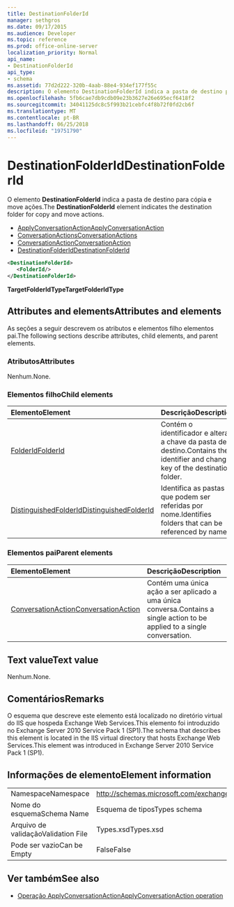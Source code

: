 ```yaml
---
title: DestinationFolderId
manager: sethgros
ms.date: 09/17/2015
ms.audience: Developer
ms.topic: reference
ms.prod: office-online-server
localization_priority: Normal
api_name:
- DestinationFolderId
api_type:
- schema
ms.assetid: 77d2d222-320b-4aab-88e4-934ef177f55c
description: O elemento DestinationFolderId indica a pasta de destino para cópia e move ações.
ms.openlocfilehash: 5fb6cae7db9cdb09e23b3627e26e695ecf6418f2
ms.sourcegitcommit: 34041125dc8c5f993b21cebfc4f8b72f0fd2cb6f
ms.translationtype: MT
ms.contentlocale: pt-BR
ms.lasthandoff: 06/25/2018
ms.locfileid: "19751790"
---
```

# <a name="destinationfolderid"></a><span data-ttu-id="1f833-103">DestinationFolderId</span><span class="sxs-lookup"><span data-stu-id="1f833-103">DestinationFolderId</span></span>

<span data-ttu-id="1f833-104">O elemento **DestinationFolderId** indica a pasta de destino para cópia e move ações.</span><span class="sxs-lookup"><span data-stu-id="1f833-104">The **DestinationFolderId** element indicates the destination folder for copy and move actions.</span></span> 
  
- [<span data-ttu-id="1f833-105">ApplyConversationAction</span><span class="sxs-lookup"><span data-stu-id="1f833-105">ApplyConversationAction</span></span>](applyconversationaction.md)  
- [<span data-ttu-id="1f833-106">ConversationActions</span><span class="sxs-lookup"><span data-stu-id="1f833-106">ConversationActions</span></span>](conversationactions.md) 
- [<span data-ttu-id="1f833-107">ConversationAction</span><span class="sxs-lookup"><span data-stu-id="1f833-107">ConversationAction</span></span>](conversationaction.md)  
- [<span data-ttu-id="1f833-108">DestinationFolderId</span><span class="sxs-lookup"><span data-stu-id="1f833-108">DestinationFolderId</span></span>](destinationfolderid.md)
  
```XML
<DestinationFolderId>
   <FolderId/>
</DestinationFolderId>
```

 <span data-ttu-id="1f833-109">**TargetFolderIdType**</span><span class="sxs-lookup"><span data-stu-id="1f833-109">**TargetFolderIdType**</span></span>
## <a name="attributes-and-elements"></a><span data-ttu-id="1f833-110">Attributes and elements</span><span class="sxs-lookup"><span data-stu-id="1f833-110">Attributes and elements</span></span>

<span data-ttu-id="1f833-111">As seções a seguir descrevem os atributos e elementos filho elementos pai.</span><span class="sxs-lookup"><span data-stu-id="1f833-111">The following sections describe attributes, child elements, and parent elements.</span></span>
  
### <a name="attributes"></a><span data-ttu-id="1f833-112">Atributos</span><span class="sxs-lookup"><span data-stu-id="1f833-112">Attributes</span></span>

<span data-ttu-id="1f833-113">Nenhum.</span><span class="sxs-lookup"><span data-stu-id="1f833-113">None.</span></span>
  
### <a name="child-elements"></a><span data-ttu-id="1f833-114">Elementos filho</span><span class="sxs-lookup"><span data-stu-id="1f833-114">Child elements</span></span>

|<span data-ttu-id="1f833-115">**Elemento**</span><span class="sxs-lookup"><span data-stu-id="1f833-115">**Element**</span></span>|<span data-ttu-id="1f833-116">**Descrição**</span><span class="sxs-lookup"><span data-stu-id="1f833-116">**Description**</span></span>|
|:-----|:-----|
|[<span data-ttu-id="1f833-117">FolderId</span><span class="sxs-lookup"><span data-stu-id="1f833-117">FolderId</span></span>](folderid.md) <br/> |<span data-ttu-id="1f833-118">Contém o identificador e alterar a chave da pasta de destino.</span><span class="sxs-lookup"><span data-stu-id="1f833-118">Contains the identifier and change key of the destination folder.</span></span>  <br/> |
|[<span data-ttu-id="1f833-119">DistinguishedFolderId</span><span class="sxs-lookup"><span data-stu-id="1f833-119">DistinguishedFolderId</span></span>](distinguishedfolderid.md) <br/> |<span data-ttu-id="1f833-120">Identifica as pastas que podem ser referidas por nome.</span><span class="sxs-lookup"><span data-stu-id="1f833-120">Identifies folders that can be referenced by name.</span></span>  <br/> |
   
### <a name="parent-elements"></a><span data-ttu-id="1f833-121">Elementos pai</span><span class="sxs-lookup"><span data-stu-id="1f833-121">Parent elements</span></span>

|<span data-ttu-id="1f833-122">**Elemento**</span><span class="sxs-lookup"><span data-stu-id="1f833-122">**Element**</span></span>|<span data-ttu-id="1f833-123">**Descrição**</span><span class="sxs-lookup"><span data-stu-id="1f833-123">**Description**</span></span>|
|:-----|:-----|
|[<span data-ttu-id="1f833-124">ConversationAction</span><span class="sxs-lookup"><span data-stu-id="1f833-124">ConversationAction</span></span>](conversationaction.md) <br/> |<span data-ttu-id="1f833-125">Contém uma única ação a ser aplicado a uma única conversa.</span><span class="sxs-lookup"><span data-stu-id="1f833-125">Contains a single action to be applied to a single conversation.</span></span>  <br/> |
   
## <a name="text-value"></a><span data-ttu-id="1f833-126">Text value</span><span class="sxs-lookup"><span data-stu-id="1f833-126">Text value</span></span>

<span data-ttu-id="1f833-127">Nenhum.</span><span class="sxs-lookup"><span data-stu-id="1f833-127">None.</span></span>
  
## <a name="remarks"></a><span data-ttu-id="1f833-128">Comentários</span><span class="sxs-lookup"><span data-stu-id="1f833-128">Remarks</span></span>

<span data-ttu-id="1f833-129">O esquema que descreve este elemento está localizado no diretório virtual do IIS que hospeda Exchange Web Services.This elemento foi introduzido no Exchange Server 2010 Service Pack 1 (SP1).</span><span class="sxs-lookup"><span data-stu-id="1f833-129">The schema that describes this element is located in the IIS virtual directory that hosts Exchange Web Services.This element was introduced in Exchange Server 2010 Service Pack 1 (SP1).</span></span>
  
## <a name="element-information"></a><span data-ttu-id="1f833-130">Informações de elemento</span><span class="sxs-lookup"><span data-stu-id="1f833-130">Element information</span></span>

|||
|:-----|:-----|
|<span data-ttu-id="1f833-131">Namespace</span><span class="sxs-lookup"><span data-stu-id="1f833-131">Namespace</span></span>  <br/> |http://schemas.microsoft.com/exchange/services/2006/types  <br/> |
|<span data-ttu-id="1f833-132">Nome do esquema</span><span class="sxs-lookup"><span data-stu-id="1f833-132">Schema Name</span></span>  <br/> |<span data-ttu-id="1f833-133">Esquema de tipos</span><span class="sxs-lookup"><span data-stu-id="1f833-133">Types schema</span></span>  <br/> |
|<span data-ttu-id="1f833-134">Arquivo de validação</span><span class="sxs-lookup"><span data-stu-id="1f833-134">Validation File</span></span>  <br/> |<span data-ttu-id="1f833-135">Types.xsd</span><span class="sxs-lookup"><span data-stu-id="1f833-135">Types.xsd</span></span>  <br/> |
|<span data-ttu-id="1f833-136">Pode ser vazio</span><span class="sxs-lookup"><span data-stu-id="1f833-136">Can be Empty</span></span>  <br/> |<span data-ttu-id="1f833-137">False</span><span class="sxs-lookup"><span data-stu-id="1f833-137">False</span></span>  <br/> |
   
## <a name="see-also"></a><span data-ttu-id="1f833-138">Ver também</span><span class="sxs-lookup"><span data-stu-id="1f833-138">See also</span></span>

- [<span data-ttu-id="1f833-139">Operação ApplyConversationAction</span><span class="sxs-lookup"><span data-stu-id="1f833-139">ApplyConversationAction operation</span></span>](applyconversationaction-operation.md)

